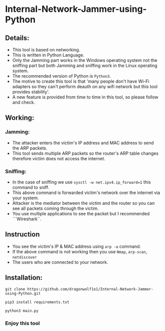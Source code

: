# Internal-Network-Jammer-using-Python


## Details:
* This tool is based on networking.
* This is written in Python Language.
* Only the Jamming part works in the Windows operating system not the sniffing part but both Jamming and sniffing work in the Linux operating system.
* The recommended version of Python is ```Python3```.
* The motive to create this tool is that 'many people don't have Wi-Fi adapters so they can't perform deauth on any wifi network but this tool provides stability'.
* A new feature is provided from time to time in this tool, so please follow and check.

## Working:

### Jamming:
* The attacker enters the victim's IP address and MAC address to send the ARP packets.
* This tool sends multiple ARP packets so the router's ARP table changes therefore victim does not access the internet.

### Sniffing:
* In the case of sniffing we use ```sysctl -w net.ipv4.ip_forward=1``` this command to sniff.
* This above command is forwarded victim's network over the internet via your system.
* Attacker is the mediator between the victim and the router so you can see all packets coming through the victim.
* You use multiple applications to see the packet but I recommended ```Wireshark``.

## Instruction
* You see the victim's IP & MAC address using ```arp -a``` command.
* If the above command is not working then you use ```Nmap```, ```arp-scan```, ```netdiscover```
* The users who are connected to your network.

## Installation:

```
git clone https://github.com/dragonwolf1o1/Internal-Network-Jammer-using-Python.git

pip3 install requirements.txt

python3 main.py

```

### Enjoy this tool
